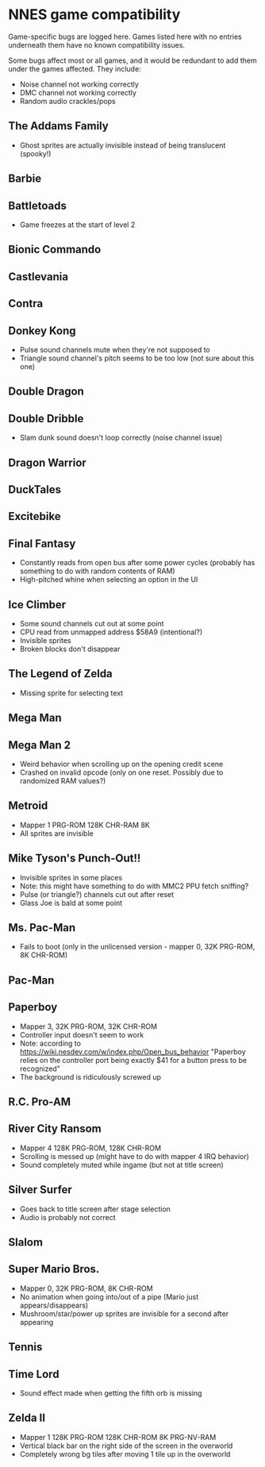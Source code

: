# NNES game compatibility
Game-specific bugs are logged here.
Games listed here with no entries underneath them have no known compatibility issues.

Some bugs affect most or all games, and it would be redundant to add them under the games affected. They include:
* Noise channel not working correctly
* DMC channel not working correctly
* Random audio crackles/pops

## The Addams Family
* Ghost sprites are actually invisible instead of being translucent (spooky!)

## Barbie

## Battletoads
* Game freezes at the start of level 2

## Bionic Commando

## Castlevania

## Contra

## Donkey Kong
* Pulse sound channels mute when they're not supposed to
* Triangle sound channel's pitch seems to be too low (not sure about this one)

## Double Dragon

## Double Dribble
* Slam dunk sound doesn't loop correctly (noise channel issue)

## Dragon Warrior

## DuckTales

## Excitebike

## Final Fantasy
* Constantly reads from open bus after some power cycles (probably has something to do with random contents of RAM)
* High-pitched whine when selecting an option in the UI

## Ice Climber
* Some sound channels cut out at some point
* CPU read from unmapped address $58A9 (intentional?)
* Invisible sprites
* Broken blocks don't disappear

## The Legend of Zelda
* Missing sprite for selecting text

## Mega Man

## Mega Man 2
* Weird behavior when scrolling up on the opening credit scene
* Crashed on invalid opcode (only on one reset. Possibly due to randomized RAM values?)

## Metroid
* Mapper 1 PRG-ROM 128K CHR-RAM 8K
* All sprites are invisible

## Mike Tyson's Punch-Out!!
* Invisible sprites in some places
* Note: this might have something to do with MMC2 PPU fetch sniffing?
* Pulse (or triangle?) channels cut out after reset
* Glass Joe is bald at some point

## Ms. Pac-Man
* Fails to boot (only in the unlicensed version - mapper 0, 32K PRG-ROM, 8K CHR-ROM)

## Pac-Man

## Paperboy
* Mapper 3, 32K PRG-ROM, 32K CHR-ROM
* Controller input doesn't seem to work
* Note: according to https://wiki.nesdev.com/w/index.php/Open_bus_behavior "Paperboy relies on the controller port being exactly $41 for a button press to be recognized"
* The background is ridiculously screwed up

## R.C. Pro-AM

## River City Ransom
* Mapper 4 128K PRG-ROM, 128K CHR-ROM
* Scrolling is messed up (might have to do with mapper 4 IRQ behavior)
* Sound completely muted while ingame (but not at title screen)

## Silver Surfer
* Goes back to title screen after stage selection
* Audio is probably not correct

## Slalom

## Super Mario Bros.
* Mapper 0, 32K PRG-ROM, 8K CHR-ROM
* No animation when going into/out of a pipe (Mario just appears/disappears)
* Mushroom/star/power up sprites are invisible for a second after appearing

## Tennis

## Time Lord
* Sound effect made when getting the fifth orb is missing

## Zelda II
* Mapper 1 128K PRG-ROM 128K CHR-ROM 8K PRG-NV-RAM
* Vertical black bar on the right side of the screen in the overworld
* Completely wrong bg tiles after moving 1 tile up in the overworld